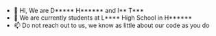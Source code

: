 - 👋 Hi, We are D***** H****** and I** T***
- 🌱 We are currently students at L**** High School in H******
- 📫 Do not reach out to us, we know as little about our code as you do

<!---
MrFreezeIsCool/MrFreezeIsCool is a ✨ special ✨ repository because its `README.md` (this file) appears on your GitHub profile.
You can click the Preview link to take a look at your changes.
--->
